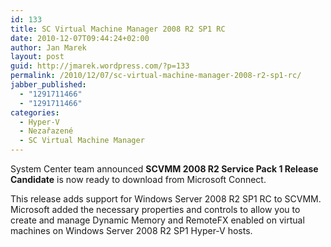```yaml
---
id: 133
title: SC Virtual Machine Manager 2008 R2 SP1 RC
date: 2010-12-07T09:44:24+02:00
author: Jan Marek
layout: post
guid: http://jmarek.wordpress.com/?p=133
permalink: /2010/12/07/sc-virtual-machine-manager-2008-r2-sp1-rc/
jabber_published:
  - "1291711466"
  - "1291711466"
categories:
  - Hyper-V
  - Nezařazené
  - SC Virtual Machine Manager
---
```

System Center team announced **SCVMM 2008 R2 Service Pack 1 Release Candidate** is now ready to download from Microsoft Connect.<a href="https://connect.microsoft.com/site799" target="_blank"><br /> </a>

This release adds support for Windows Server 2008 R2 SP1 RC to SCVMM. Microsoft added the necessary properties and controls to allow you to create and manage Dynamic Memory and RemoteFX enabled on virtual machines on Windows Server 2008 R2 SP1 Hyper-V hosts.
